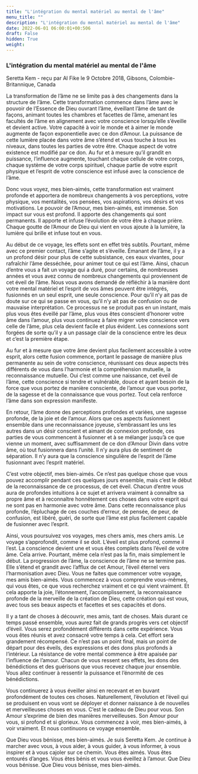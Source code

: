 ```yaml
---
title: "L'intégration du mental matériel au mental de l'âme"
menu_title: ""
description: "L'intégration du mental matériel au mental de l'âme"
date: 2022-06-01 06:00:01+00:506
draft: False
hidden: True
weight:
---
```

### L'intégration du mental matériel au mental de l'âme

Seretta Kem - reçu par Al Fike le 9 Octobre 2018, Gibsons, Colombie-Britannique, Canada

La transformation de l’âme ne se limite pas à des changements dans la structure de l’âme. Cette transformation commence dans l’âme avec le pouvoir de l’Essence de Dieu ouvrant l’âme, éveillant l’âme de tant de façons, animant toutes les chambres et facettes de l’âme, amenant les facultés de l’âme en alignement avec votre conscience lorsqu’elle s’éveille et devient active. Votre capacité à voir le monde et à aimer le monde augmente de façon exponentielle avec ce don d’Amour. La puissance de cette lumière placée dans votre âme s’étend et vous touche à tous les niveaux, dans toutes les parties de votre être. Chaque aspect de votre existence est modifié par ce don. Au fur et à mesure qu’il grandit en puissance, l’influence augmente, touchant chaque cellule de votre corps, chaque système de votre corps spirituel, chaque partie de votre esprit physique et l’esprit de votre conscience est infusé avec la conscience de l’âme.

Donc vous voyez, mes bien-aimés, cette transformation est vraiment profonde et apportera de nombreux changements à vos perceptions, votre physique, vos mentalités, vos pensées, vos aspirations, vos désirs et vos motivations. Le pouvoir de l’Amour, mes bien-aimés, est immense. Son impact sur vous est profond. Il apporte des changements qui sont permanents. Il apporte et infuse l’évolution de votre être à chaque prière. Chaque goutte de l’Amour de Dieu qui vient en vous ajoute à la lumière, la lumière qui brille et infuse tout en vous.

Au début de ce voyage, les effets sont en effet très subtils. Pourtant, même avec ce premier contact, l’âme s’agite et s’éveille. Émanant de l’âme, il y a un profond désir pour plus de cette subsistance, ces eaux vivantes, pour rafraîchir l’âme desséchée, pour animer tout ce qui est l’âme. Ainsi, chacun d’entre vous a fait un voyage qui a duré, pour certains, de nombreuses années et vous avez connu de nombreux changements qui proviennent de cet éveil de l’âme. Nous vous avons demandé de réfléchir à la manière dont votre mental matériel et l’esprit de vos âmes peuvent être intégrés, fusionnés en un seul esprit, une seule conscience. Pour qu’il n’y ait pas de doute sur ce qui se passe en vous, qu’il n’y ait pas de confusion ou de mauvaise interprétation. Ce processus ne se produit pas en un instant, mais plus vous êtes éveillé par l’âme, plus vous êtes conscient d’honorer votre âme dans l’amour, plus vous continuez à faire migrer votre conscience vers celle de l’âme, plus cela devient facile et plus évident. Les connexions sont forgées de sorte qu’il y a un passage clair de la conscience entre les deux et c’est la première étape.

Au fur et à mesure que votre âme devient plus facilement accessible à votre esprit, alors cette fusion commence, portant le passage de manière plus permanente au sein de votre conscience, réunissant ces deux aspects très différents de vous dans l’harmonie et la compréhension mutuelle, la reconnaissance mutuelle. Oui c’est comme une naissance, cet éveil de l’âme, cette conscience si tendre et vulnérable, douce et ayant besoin de la force que vous portez de manière consciente, de l’amour que vous portez, de la sagesse et de la connaissance que vous portez. Tout cela renforce l’âme dans son expression manifeste.

En retour, l’âme donne des perceptions profondes et variées, une sagesse profonde, de la joie et de l’amour. Alors que ces aspects fusionnent ensemble dans une reconnaissance joyeuse, s’embrassant les uns les autres dans un désir conscient et aimant de connexion profonde, ces parties de vous commencent à fusionner et à se mélanger jusqu’à ce que vienne un moment, avec suffisamment de ce don d’Amour Divin dans votre âme, où tout fusionnera dans l’unité. Il n’y aura plus de sentiment de séparation. Il n’y aura que la conscience singulière de l’esprit de l’âme fusionnant avec l’esprit matériel.

C’est votre objectif, mes bien-aimés. Ce n’est pas quelque chose que vous pouvez accomplir pendant ces quelques jours ensemble, mais c’est le début de la reconnaissance de ce processus, de cet éveil. Chacun d’entre vous aura de profondes intuitions à ce sujet et arrivera vraiment à connaître sa propre âme et à reconnaître honnêtement ces choses dans votre esprit qui ne sont pas en harmonie avec votre âme. Dans cette reconnaissance plus profonde, l’épluchage de ces couches d’erreur, de pensée, de peur, de confusion, est libéré, guéri, de sorte que l’âme est plus facilement capable de fusionner avec l’esprit.

Ainsi, vous poursuivez vos voyages, mes chers amis, mes chers amis. Le voyage s’approfondit, comme il se doit. L’éveil est plus profond, comme il l’est. La conscience devient une et vous êtes complets dans l’éveil de votre âme. Cela arrive. Pourtant, même cela n’est pas la fin, mais simplement le début. La progression de l’âme, la conscience de l’âme ne se termine pas. Elle s’étend et grandit avec l’afflux de cet Amour, l’éveil éternel vers l’harmonisation avec Dieu. Vous ne faites que commencer votre voyage, mes amis bien-aimés. Vous commencez à vous comprendre vous-mêmes, qui vous êtes, ce que vous recherchez vraiment et ce qui vient vraiment. Et cela apporte la joie, l’étonnement, l’accomplissement, la reconnaissance profonde de la merveille de la création de Dieu, cette création qui est vous, avec tous ses beaux aspects et facettes et ses capacités et dons.

Il y a tant de choses à découvrir, mes amis, tant de choses. Mais durant ce temps passé ensemble, vous aurez fait de grands progrès vers cet objectif d’éveil. Vous serez profondément différents dans cette expérience. Vous vous êtes réunis et avez consacré votre temps à cela. Cet effort sera grandement récompensé. Ce n’est pas un point final, mais un point de départ pour des éveils, des expressions et des dons plus profonds à l’intérieur. La résistance de votre mental commence à être apaisée par l’influence de l’amour. Chacun de vous ressent ses effets, les dons des bénédictions et des guérisons que vous recevez chaque jour ensemble. Vous allez continuer à ressentir la puissance et l’énormité de ces bénédictions.

Vous continuerez à vous éveiller ainsi en recevant et en buvant profondément de toutes ces choses. Naturellement, l’évolution et l’éveil qui se produisent en vous vont se déployer et donner naissance à de nouvelles et merveilleuses choses en vous. C’est le cadeau de Dieu pour vous. Son Amour s’exprime de bien des manières merveilleuses. Son Amour pour vous, si profond et si glorieux. Vous commencez à voir, mes bien-aimés, à voir vraiment. Et nous continuons ce voyage ensemble.

Que Dieu vous bénisse, mes bien-aimés. Je suis Seretta Kem. Je continue à marcher avec vous, à vous aider, à vous guider, à vous informer, à vous inspirer et à vous cajoler sur ce chemin. Vous êtes aimés. Vous êtes entourés d’anges. Vous êtes bénis et vous vous éveillez à l’amour. Que Dieu vous bénisse. Que Dieu vous bénisse, mes bien-aimés.



